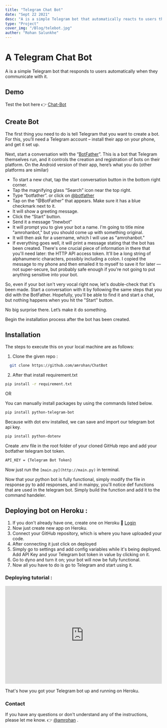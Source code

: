 ```yaml
---
title: "Telegram Chat Bot"
date: "Sept 22 2021"
desc: "A is a simple Telegram bot that automatically reacts to users that contact with it. It is written in Python and hosted on Heroku."
type: "Project"
cover_img: "/Blog/telebot.jpg"
auther: "Rohan Salunkhe"
---
```


# A Telegram Chat Bot

A is a simple Telegram bot that responds to users automatically when they communicate with it.

## Demo

Test the bot here 👉 [Chat-Bot](https://t.me/amrohanbot)

## Create Bot

The first thing you need to do is tell Telegram that you want to create a bot. For this, you’ll need a Telegram account – install their app on your phone, and get it set up.

Next, start a conversation with the “[BotFather](https://t.me/BotFather)”. This is a bot that Telegram themselves run, and it controls the creation and registration of bots on their platform. On the Android version of their app, here’s what you do (other platforms are similar)

- To start a new chat, tap the start conversation button in the bottom right corner.
- Tap the magnifying glass “Search” icon near the top right.
- Type “botfather”. or click on [@botfather](https://t.me/BotFather)
- Tap on the “@BotFather” that appears. Make sure it has a blue checkmark next to it.
- It will show a greeting message.
- Click the “Start” button.
- Send it a message “/newbot”
- It will prompt you to give your bot a name. I'm going to title mine "amrohanbot," but you should come up with something original.
- It will then ask for a username, which I will use as "amrohanbot."
- If everything goes well, it will print a message stating that the bot has been created. There's one crucial piece of information in there that you'll need later: the HTTP API access token. It'll be a long string of alphanumeric characters, possibly including a colon. I copied the message to my phone and then emailed it to myself to save it for later — not super-secure, but probably safe enough if you're not going to put anything sensitive into your bot.

So, even if your bot isn't very vocal right now, let's double-check that it's been made. Start a conversation with it by following the same steps that you did with the BotFather. Hopefully, you'll be able to find it and start a chat, but nothing happens when you hit the "Start" button.

No big surprise there. Let’s make it do something.

Begin the installation process after the bot has been created.

## Installation

The steps to execute this on your local machine are as follows:

1. Clone the given repo :

```bash
  git clone https://github.com/amrohan/ChatBot
```

2. After that install requirement.txt

```bash
pip install -r requirement.txt
```

OR

You can manually install packages by using the commands listed below.

```bash
pip install python-telegram-bot
```

Because with dot env installed, we can save and import our telegram bot api key.

```bash
pip install python-dotenv
```

Create .env file in the root folder of your cloned GitHub repo and add your botfather telegram bot token.

```txt
API_KEY = {Telegram Bot Token}
```

Now just run the `[main.py](http://main.py)` in terminal.

Now that your python bot is fully functional, simply modify the file in response py to add responses, and in mainpy, you'll notice def functions that are used in the telegram bot. Simply build the function and add it to the command handeler.

## Deploying bot on Heroku :

1. If you don't already have one, create one on Heroku 🤞 [Login](https://id.heroku.com/login)
2. Now just create new app on Heroku.
3. Connect your GitHub repository, which is where you have uploaded your code.
4. After connecting it just click on deployed
5. Simply go to settings and add config variables while it's being deployed. Add API Key and your Telegram bot token in value by clicking on it.
6. Go to dyno and turn it on; your bot will now be fully functional.
7. Now all you have to do is go to Telegram and start using it.

### Deploying tutorial :

<iframe width="100%" height="315" src="https://www.youtube.com/embed/XnoZ9zxwnCQ" title="YouTube video player" frameBorder="0" allow="accelerometer; autoplay; clipboard-write; encrypted-media; gyroscope; picture-in-picture" allowFullScreen></iframe>

That's how you got your Telegram bot up and running on Heroku.

### Contact

If you have any questions or don't understand any of the instructions, please let me know. 👉 [@amrohan](mailto:hello@rohan.ml) .
